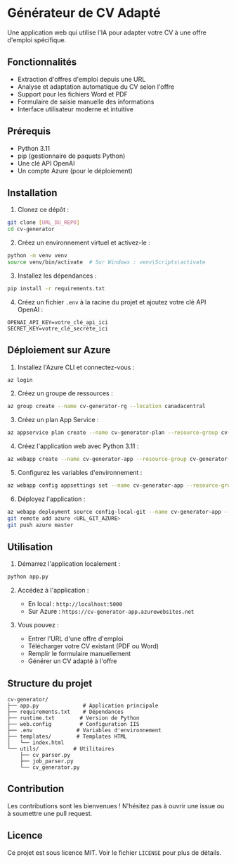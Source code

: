 # Générateur de CV Adapté

Une application web qui utilise l'IA pour adapter votre CV à une offre d'emploi spécifique.

## Fonctionnalités

- Extraction d'offres d'emploi depuis une URL
- Analyse et adaptation automatique du CV selon l'offre
- Support pour les fichiers Word et PDF
- Formulaire de saisie manuelle des informations
- Interface utilisateur moderne et intuitive

## Prérequis

- Python 3.11
- pip (gestionnaire de paquets Python)
- Une clé API OpenAI
- Un compte Azure (pour le déploiement)

## Installation

1. Clonez ce dépôt :
```bash
git clone [URL_DU_REPO]
cd cv-generator
```

2. Créez un environnement virtuel et activez-le :
```bash
python -m venv venv
source venv/bin/activate  # Sur Windows : venv\Scripts\activate
```

3. Installez les dépendances :
```bash
pip install -r requirements.txt
```

4. Créez un fichier `.env` à la racine du projet et ajoutez votre clé API OpenAI :
```
OPENAI_API_KEY=votre_clé_api_ici
SECRET_KEY=votre_clé_secrète_ici
```

## Déploiement sur Azure

1. Installez l'Azure CLI et connectez-vous :
```bash
az login
```

2. Créez un groupe de ressources :
```bash
az group create --name cv-generator-rg --location canadacentral
```

3. Créez un plan App Service :
```bash
az appservice plan create --name cv-generator-plan --resource-group cv-generator-rg --sku B1 --is-linux
```

4. Créez l'application web avec Python 3.11 :
```bash
az webapp create --name cv-generator-app --resource-group cv-generator-rg --plan cv-generator-plan --runtime "PYTHON|3.11"
```

5. Configurez les variables d'environnement :
```bash
az webapp config appsettings set --name cv-generator-app --resource-group cv-generator-rg --settings OPENAI_API_KEY="votre_clé_api_ici" SECRET_KEY="votre_clé_secrète_ici" WEBSITE_PYTHON_VERSION="3.11"
```

6. Déployez l'application :
```bash
az webapp deployment source config-local-git --name cv-generator-app --resource-group cv-generator-rg
git remote add azure <URL_GIT_AZURE>
git push azure master
```

## Utilisation

1. Démarrez l'application localement :
```bash
python app.py
```

2. Accédez à l'application :
   - En local : `http://localhost:5000`
   - Sur Azure : `https://cv-generator-app.azurewebsites.net`

3. Vous pouvez :
   - Entrer l'URL d'une offre d'emploi
   - Télécharger votre CV existant (PDF ou Word)
   - Remplir le formulaire manuellement
   - Générer un CV adapté à l'offre

## Structure du projet

```
cv-generator/
├── app.py              # Application principale
├── requirements.txt    # Dépendances
├── runtime.txt        # Version de Python
├── web.config         # Configuration IIS
├── .env              # Variables d'environnement
├── templates/        # Templates HTML
│   └── index.html
└── utils/           # Utilitaires
    ├── cv_parser.py
    ├── job_parser.py
    └── cv_generator.py
```

## Contribution

Les contributions sont les bienvenues ! N'hésitez pas à ouvrir une issue ou à soumettre une pull request.

## Licence

Ce projet est sous licence MIT. Voir le fichier `LICENSE` pour plus de détails. 
